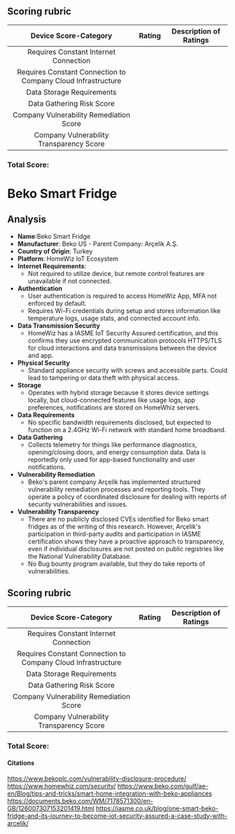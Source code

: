 ## Scoring rubric
| Device Score-Category |  Rating | Description of Ratings | 
| :---: | :---: | :---: | 
| Requires Constant Internet Connection |  |  |
| Requires Constant Connection to Company Cloud Infrastructure |  |  |
| Data Storage Requirements |  |  |
| Data Gathering Risk Score |  |  |
| Company Vulnerability Remediation Score |  |  |
| Company Vulnerability Transparency Score |  |  | 

### Total Score: 

# Beko Smart Fridge
## Analysis
- **Name**:Beko Smart Fridge 
- **Manufacturer**: Beko US - Parent Company: Arçelik A.Ş.
- **Country of Origin**: Turkey
- **Platform**: HomeWiz IoT Ecosystem
- **Internet Requirements**:
    - Not required to utilize device, but remote control features are unavailable if not connected. 
- **Authentication**
    - User authentication is required to access HomeWiz App, MFA not enforced by default.
    - Requires Wi-Fi credentials during setup and stores information like temperature logs, usage stats, and connected account info.
- **Data Transmission Security**
    - HomeWiz has a IASME IoT Security Assured certification, and this confirms they use encrypted communication protocols HTTPS/TLS for cloud interactions and data transmissions between the device and app.
- **Physical Security**
    - Standard appliance security with screws and accessible parts. Could lead to tampering or data theft with physical access.
- **Storage**
    - Operates with hybrid storage because it stores device settings locally, but cloud-connected features like usage logs, app preferences, notifications are stored on HomeWhiz servers.
- **Data Requirements**
    - No specific bandwidth requirements disclosed, but expected to function on a 2.4GHz Wi-Fi network with standard home broadband.
- **Data Gathering**
  - Collects telemetry for things like performance diagnostics, opening/closing doors, and energy consumption data. Data is reportedly only used for app-based functionality and user notifications.
- **Vulnerability Remediation**
  - Beko's parent company Arçelik has implemented structured vulnerability remediation processes and reporting tools. They operate a policy of coordinated disclosure for dealing with reports of security vulnerabilities and issues.
- **Vulnerability Transparency**
  - There are no publicly disclosed CVEs identified for Beko smart fridges as of the writing of this research. However, Arçelik's participation in third-party audits and participation in IASME certification shows they have a proactive approach to transparency, even if individual disclosures are not posted on public registries like the National Vulnerability Database.
  - No Bug bounty program available, but they do take reports of vulnerabilities. 

## Scoring rubric
| Device Score-Category |  Rating | Description of Ratings | 
| :---: | :---: | :---: | 
| Requires Constant Internet Connection |  |  |
| Requires Constant Connection to Company Cloud Infrastructure |  |  |
| Data Storage Requirements |  |  |
| Data Gathering Risk Score |  |  |
| Company Vulnerability Remediation Score |  |  |
| Company Vulnerability Transparency Score |  |  | 

### Total Score: 

#### Citations
https://www.bekoplc.com/vulnerability-disclosure-procedure/
https://www.homewhiz.com/security/
https://www.beko.com/gulf/ae-en/Blog/tips-and-tricks/smart-home-integration-with-beko-appliances
https://documents.beko.com/WM/7178571300/en-GB/126007307153201419.html
https://iasme.co.uk/blog/one-smart-beko-fridge-and-its-journey-to-become-iot-security-assured-a-case-study-with-arcelik/



